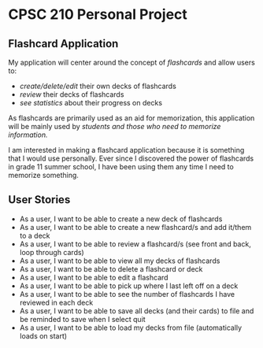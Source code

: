 # CPSC 210 Personal Project

## Flashcard  Application

My application will center around the concept
of *flashcards* and allow users to:

- *create/delete/edit* their own decks of flashcards
- *review* their decks of flashcards
- *see statistics* about their progress on decks

As flashcards are primarily used as an aid for memorization, 
this application will be mainly used by *students and those
who need to memorize information.*

I am interested in making a flashcard application because it is
something that I would use personally. Ever since I discovered the 
power of flashcards in grade 11 summer school, I have been using them
any time I need to memorize something.

## User Stories

- As a user, I want to be able to create a new deck of flashcards
- As a user, I want to be able to create a new flashcard/s and add it/them to a deck
- As a user, I want to be able to review a flashcard/s (see front and back, loop through cards)
- As a user, I want to be able to view all my decks of flashcards
- As a user, I want to be able to delete a flashcard or deck
- As a user, I want to be able to edit a flashcard
- As a user, I want to be able to pick up where I last left off on a deck
- As a user, I want to be able to see the number of flashcards I have reviewed in each deck
- As a user, I want to be able to save all decks (and their cards) to file and be reminded to save when I select quit 
- As a user, I want to be able to load my decks from file (automatically loads on start)
 